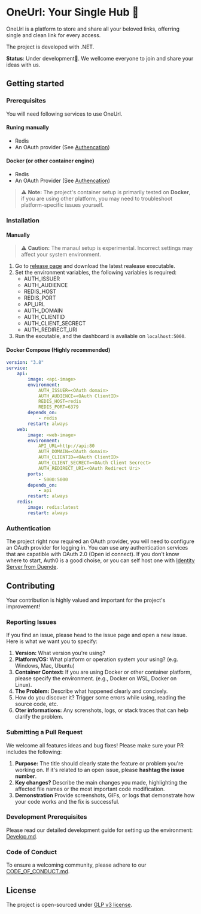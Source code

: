 # OneUrl: Your Single Hub 🔗
OneUrl is a platform to store and share all your beloved links, offerring single and clean link for every access. 

The project is developed with .NET.

**Status**: Under development🚧. We wellcome everyone to join and share your ideas with us.

## Getting started
### Prerequisites
You will need following services to use OneUrl.
#### Runing manually
- Redis
- An OAuth provider (See [Authencation](#authentication))
#### Docker (or other container engine)
- Redis
- An OAuth Provider (See [Authencation](#authentication))

> ⚠️ **Note:** The project's container setup is primarily tested on **Docker**, if you are using other platform, you may need to troubleshoot platform-specific issues yourself.

### Installation
#### Manually
> ⚠️ **Caution:** The manaul setup is experimental. Incorrect settings may affect your system environment.
1. Go to [release page](link.to.release) and download the latest realease executable.
2. Set the environment variables, the following variables is required:
    - AUTH_ISSUER
    - AUTH_AUDIENCE
    - REDIS_HOST
    - REDIS_PORT
    - API_URL
    - AUTH_DOMAIN
    - AUTH_CLIENTID
    - AUTH_CLIENT_SECRECT
    - AUTH_REDIRECT_URI
3. Run the excutable, and the dashboard is avaliable on `localhost:5000`.
#### Docker Compose (Highly recommended)
```yaml
version: "3.8"
service:
    api:
        image: <api-image>
        environment:
            AUTH_ISSUER=<OAuth domain>
            AUTH_AUDIENCE=<OAuth ClientID>
            REDIS_HOST=redis
            REDIS_PORT=6379
        depends_on:
            - redis
        restart: always
    web:
        image: <web-image>
        environment:
            API_URL=http://api:80
            AUTH_DOMAIN=<OAuth domain>
            AUTH_CLIENTID=<OAuth ClientID>
            AUTH_CLIENT_SECRECT=<OAuth Client Secrect>
            AUTH_REDIRECT_URI=<OAuth Redirect Uri>
        ports:
            - 5000:5000
        depends_on:
            - api
        restart: always
    redis:
        image: redis:latest
        restart: always
```
### Authentication
The project right now required an OAuth provider, you will need to configure an OAuth provider for logging in. You can use any authentication services that are capatible with OAuth 2.0 (Open id connect). If you don't know where to start, Auth0 is a good choise, or you can self host one with [Identity Server from Duende](https://duendesoftware.com/products/identityserver).

## Contributing
Your contribution is highly valued and important for the project's improvement!
### Reporting Issues
If you find an issue, please head to the issue page and open a new issue. Here is what we want you to specify:

1. **Version:** What version you're using?
2. **Platform/OS:** What platform or operation system your using? (e.g. Windows, Mac, Ubuntu)
3. **Container Context:** If you are using Docker or other container platform, please specify the environment. (e.g., Docker on WSL, Docker on Linux).
4. **The Problem:** Describe what happened clearly and concisely.
5. How do you discover it? Trigger some errors while using, reading the source code, etc.
6. **Oter informations:** Any screnshots, logs, or stack traces that can help clarify the problem.

### Submitting a Pull Request
We welcome all features ideas and bug fixes! Please make sure your PR includes the following:
1. **Purpose:** The title should clearly state the feature or problem you're working on. If it's related to an open issue, please **hashtag the issue number**.
2. **Key changes?** Describe the main changes you made, highlighting the affected file names or the most important code modification.
3. **Demonstration** Provide screenshots, GIFs, or logs that demonstrate how your code works and the fix is successful.

### Development Prerequisites
Please read our detailed development guide for setting up the environment: [Develop.md](link.to.develop.md).

### Code of Conduct
To ensure a welcoming community, please adhere to our [CODE_OF_CONDUCT.md](link.to.codeofconduct).

## License
The project is open-sourced under [GLP v3 license](linktolincense).